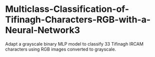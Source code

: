# Multiclass-Classification-of-Tifinagh-Characters-RGB-with-a-Neural-Network3
Adapt a grayscale binary MLP model to classify 33 Tifinagh IRCAM characters using RGB images converted to grayscale.
